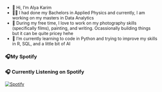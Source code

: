- 👋 Hi, I’m Alya Karim
- 👩‍🔬 I had done my Bachelors in Applied Physics and currently, I am working on my masters in Data Analytics
- 👀 During my free time, I love to work on my photography skills (specifically films), painting, and writing. Ocassionally building things but it can be quite pricey hehe
- 🌱 I’m currently learning to code in Python and trying to improve my skills in R, SQL, and a little bit of AI
### 🎧My Spotify
### 🎧 Currently Listening on Spotify
[![Spotify](https://spotify-github-profile.kittinanx.com/api/view?uid=12102488428&cover_image=true&theme=novatorem&bar_color=1db954&bar_color_cover=true)](https://open.spotify.com/user/12102488428)



<!---
alymkarim/alymkarim is a ✨ special ✨ repository because its `README.md` (this file) appears on your GitHub profile.
You can click the Preview link to take a look at your changes.
--->

